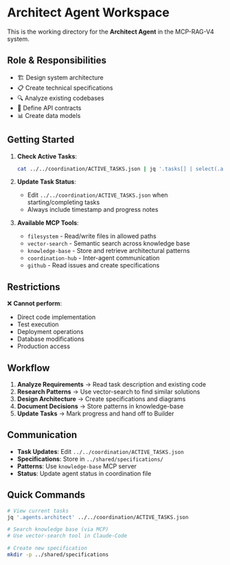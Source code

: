 # Architect Agent Workspace

This is the working directory for the **Architect Agent** in the MCP-RAG-V4 system.

## Role & Responsibilities
- 🏗️ Design system architecture
- 📋 Create technical specifications  
- 🔍 Analyze existing codebases
- 🔌 Define API contracts
- 📊 Create data models

## Getting Started

1. **Check Active Tasks**:
   ```bash
   cat ../../coordination/ACTIVE_TASKS.json | jq '.tasks[] | select(.assignedTo == "architect")'
   ```

2. **Update Task Status**:
   - Edit `../../coordination/ACTIVE_TASKS.json` when starting/completing tasks
   - Always include timestamp and progress notes

3. **Available MCP Tools**:
   - `filesystem` - Read/write files in allowed paths
   - `vector-search` - Semantic search across knowledge base
   - `knowledge-base` - Store and retrieve architectural patterns
   - `coordination-hub` - Inter-agent communication
   - `github` - Read issues and create specifications

## Restrictions
❌ **Cannot perform**:
- Direct code implementation
- Test execution
- Deployment operations
- Database modifications
- Production access

## Workflow
1. **Analyze Requirements** → Read task description and existing code
2. **Research Patterns** → Use vector-search to find similar solutions
3. **Design Architecture** → Create specifications and diagrams
4. **Document Decisions** → Store patterns in knowledge-base
5. **Update Tasks** → Mark progress and hand off to Builder

## Communication
- **Task Updates**: Edit `../../coordination/ACTIVE_TASKS.json`
- **Specifications**: Store in `../shared/specifications/`
- **Patterns**: Use `knowledge-base` MCP server
- **Status**: Update agent status in coordination file

## Quick Commands
```bash
# View current tasks
jq '.agents.architect' ../../coordination/ACTIVE_TASKS.json

# Search knowledge base (via MCP)
# Use vector-search tool in Claude-Code

# Create new specification
mkdir -p ../shared/specifications
```